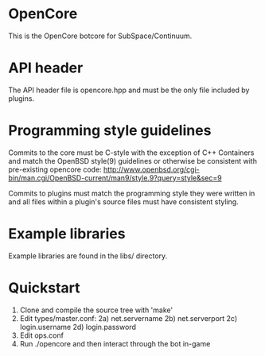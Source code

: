 OpenCore
========

This is the OpenCore botcore for SubSpace/Continuum.

API header
==========
The API header file is opencore.hpp and must be the only file included by plugins.

Programming style guidelines
============================
Commits to the core must be C-style with the exception of C++ Containers and match the OpenBSD style(9) guidelines or otherwise be consistent with pre-existing opencore code:
http://www.openbsd.org/cgi-bin/man.cgi/OpenBSD-current/man9/style.9?query=style&sec=9

Commits to plugins must match the programming style they were written in and all files within a plugin's source files must have consistent styling.

Example libraries
=================
Example libraries are found in the libs/ directory.

Quickstart
==========
1) Clone and compile the source tree with 'make'
2) Edit types/master.conf:
2a)  net.servername
2b)  net.serverport
2c)  login.username
2d)  login.password
3) Edit ops.conf
4) Run ./opencore and then interact through the bot in-game
